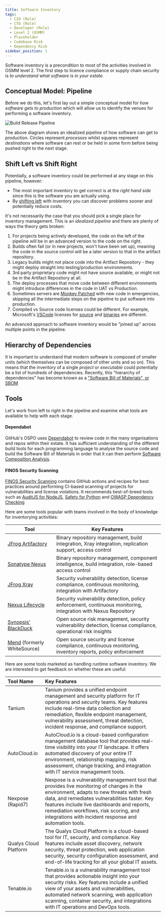 ```yaml
---
title: Software Inventory
tags: 
  - CIO (Role)
  - CTO (Role)
  - Developer (Role)
  - Level 2 (OSMM)
  - Placeholder
  - Codebase Risk
  - Dependency Risk
sidebar_position: 1
---
```


Software inventory is a precondition to most of the activities involved in OSMM level 2.  The first step to licence compliance or supply chain security is _to understand what software is in your estate_.

## Conceptual Model:  Pipeline

Before we do this, let's first lay out a simple conceptual model for _how software gets to production_ which will allow us to identify the venues for performing a software inventory.

![Build Release Pipeline](/img/bok/build-release-pipeline.png)

The above diagram shows an idealized pipeline of how software can get to production.   Circles represent _processes_ whilst squares represent _destinations_ where software can rest or be held in some form before being pushed right to the next stage.

## Shift Left vs Shift Right

Potentially, a software inventory could be performed at any stage on this pipeline, however:

- The most important inventory to get correct is at the _right hand side_ since this is the software you are actually using.
- By [shifting left](https://www.dynatrace.com/news/blog/what-is-shift-left-and-what-is-shift-right/) with inventory you can discover problems sooner and potentially reduce costs.

It's not necessarily the case that you should pick a single place for inventory management.  This is an _idealized pipeline_ and there are plenty of ways the theory gets broken:

1.  For projects being actively developed, the code on the left of the pipeline will be in an advanced version to the code on the right.
2.  Builds often fail (or in new projects, won't have been set up), meaning the code in the source control will be a later version to that in the artifact repository. 
3.  Legacy builds might not place code into the Artifact Repository - they might deploy straight into testing/production environments.
4.  3rd party proprietary code might not have source available, or might not be in the Artifact Repository at all. 
5.  The deploy processes that move code between different environments might introduce differences in the code in UAT vs Production.
6.  Sometimes servers are [Monkey Patched](https://en.wikipedia.org/wiki/Monkey_patch) with new code in emergencies, skipping all the intermediate steps on the pipeline to put software into production.
7.  Compiled vs Source code licenses could be different.  For example, Microsoft's [VSCode](https://code.visualstudio.com) licenses for [source](https://github.com/microsoft/vscode) and [binaries](https://code.visualstudio.com/license) are different.

An advanced approach to software inventory would be "joined up" across multiple points in the pipeline.

## Hierarchy of Dependencies

It is important to understand that modern software is composed of smaller units (which themselves can be composed of other units and so on).   This means that the inventory of a single _project_ or _executable_ could potentially be a list of hundreds of dependencies.   Recently, this "hierarchy of dependencies" has become known as a ["Software Bill of Materials", or SBOM](../../Artifacts/SBOMs)

## Tools

Let's work from left to right in the pipeline and examine what tools are available to help with each stage.

<BoxOut image="/img/bok/destinations/source-repository.png" title="Source Control">

#### Dependabot

GitHub's OSPO uses [Dependabot](https://github.com/dependabot) to review code in the many organisations and repos within their estate.  It has sufficient understanding of the different build tools for each programming language to analyse the source code and build the Software Bill of Materials in order that it can then perform [Software Composition Analysis](Supply-Chain-Security#software-composition-analysis).

#### FINOS Security Scanning

[FINOS Security Scanning](https://github.com/finos/security-scanning) contains GitHub actions and recipes for best practices around performing CI-based scanning of projects for vulnerabilities and license violations.  It recommends best-of-breed tools such as [AuditJS for NodeJS](https://www.npmjs.com/package/auditjs), [Safety for Python](https://pyup.io/safety/) and [OWASP Dependency Checking](https://github.com/jeremylong/DependencyCheck)

</BoxOut>


<BoxOut image="/img/bok/destinations/artifact-repository.png" title="Artifact Repository">

Here are some tools popular with teams involved in the body of knowledge for inventorying activities:

| Tool                        | Key Features                                                                                                   |
|-----------------------------|----------------------------------------------------------------------------------------------------------------|
| [JFrog Artifactory](https://jfrog.com/artifactory/)                 | Binary repository management, build integration, Xray integration, replication support, access control         |
| [Sonatype Nexus](https://www.sonatype.com/products/nexus-repository)                      | Binary repository management, component intelligence, build integration, role-based access control             |
| [JFrog Xray](https://jfrog.com/solution-sheet/jfrog-xray/)                        | Security vulnerability detection, license compliance, continuous monitoring, integration with Artifactory      |
| [Nexus Lifecycle](https://www.sonatype.com/products/open-source-security-dependency-management)             | Security vulnerability detection, policy enforcement, continuous monitoring, integration with Nexus Repository |
| [Synopsis' BlackDuck](https://www.synopsys.com/software-integrity/security-testing/software-composition-analysis.html)                   | Open source risk management, security vulnerability detection, license compliance, operational risk insights   |
| [Mend](https://mend.io) (formerly WhiteSource) | Open source security and license compliance, continuous monitoring, inventory reports, policy enforcement      |

</BoxOut>

<BoxOut image="/img/bok/destinations/runtime.png" title="Runtime Environments">

Here are some tools marketed as handling runtime software inventory.  We are interested to get feedback on whether these are useful:

| Tool Name   | Key Features |
|:------------|:-------------|
| Tanium      | Tanium provides a unified endpoint management and security platform for IT operations and security teams. Key features include real-time data collection and remediation, flexible endpoint management, vulnerability assessment, threat detection, incident response, and compliance support. |
| AutoCloud.io | AutoCloud.io is a cloud-based configuration management database tool that provides real-time visibility into your IT landscape. It offers automated discovery of your entire IT environment, relationship mapping, risk assessment, change tracking, and integration with IT service management tools. |
| Nexpose (Rapid7) | Nexpose is a vulnerability management tool that provides live monitoring of changes in the environment, adapts to new threats with fresh data, and remediates vulnerabilities faster. Key features include live dashboards and reports, remediation workflows, risk scoring, and integrations with incident response and automation tools. |
| Qualys Cloud Platform | The Qualys Cloud Platform is a cloud-based tool for IT, security, and compliance. Key features include asset discovery, network security, threat protection, web application security, security configuration assessment, and end-of-life tracking for all your global IT assets. |
| Tenable.io | Tenable.io is a vulnerability management tool that provides actionable insight into your security risks. Key features include a unified view of your assets and vulnerabilities, automated network scanning, web application scanning, container security, and integrations with IT operations and DevOps tools. |


</BoxOut>